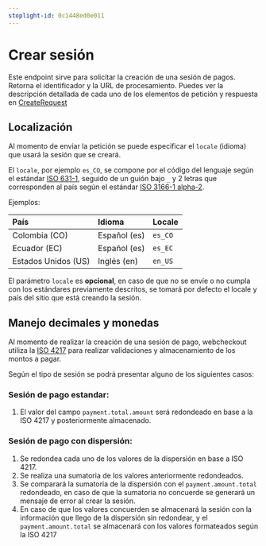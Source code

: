 ```yaml
---
stoplight-id: 0c1448ed0e011
---
```


# Crear sesión

Este endpoint sirve para solicitar la creación de una sesión de pagos.
Retorna el identificador y la URL de procesamiento.
Puedes ver la descripción detallada de cada uno de los elementos de petición y respuesta en
[CreateRequest](../reference/WebCheckout-ES.yaml/paths/~1api~1session/post)

## Localización

Al momento de enviar la petición se puede especificar el `locale` (idioma) que usará la sesión que se creará.

El `locale`, por ejemplo `es_CO`, se compone por el código del lenguaje según el estándar [ISO 631-1](https://en.wikipedia.org/wiki/List_of_ISO_639-1_codes), seguido de un guión bajo `_` y 2 letras que corresponden al país según el estándar [ISO 3166-1 alpha-2](https://es.wikipedia.org/wiki/ISO_3166-1#C%C3%B3digos_ISO_3166-1).

Ejemplos:

|  País               | Idioma      | Locale  |
|:--------------------|:-------------|:--------|
| Colombia (CO)       | Español (es) | `es_CO` |
| Ecuador  (EC)       | Español (es) | `es_EC` |
| Estados Unidos (US) | Inglés  (en) | `en_US` |

El parámetro `locale` es **opcional**, en caso de que no se envíe o no cumpla con los estándares previamente descritos, se tomará por defecto el locale y país del sitio que está creando la sesión.

## Manejo decimales y monedas

Al momento de realizar la creación de una sesión de pago, webcheckout utiliza la [ISO 4217](https://es.wikipedia.org/wiki/ISO_4217) para realizar validaciones y almacenamiento de los montos a pagar.

Según el tipo de sesión se podrá presentar alguno de los siguientes casos:

### Sesión de pago estandar:
1. El valor del campo `payment.total.amount` será redondeado en base a la ISO 4217 y posteriormente almacenado.

### Sesión de pago con dispersión:
1. Se redondea cada uno de los valores de la dispersión en base a ISO 4217.
2. Se realiza una sumatoria de los valores anteriormente redondeados.
3. Se comparará la sumatoria de la dispersión con el `payment.amount.total` redondeado,  en caso de que la sumatoria no concuerde se generará un mensaje de error al crear la sesión.
4. En caso de que los valores concuerden se almacenará la sesión con la información que llego de la dispersión sin redondear, y el `payment.amount.total` se almacenará con los valores formateados según la ISO 4217 
